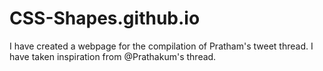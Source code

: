 # CSS-Shapes.github.io
I have created a webpage for the compilation of Pratham's tweet thread. I have taken inspiration from @Prathakum's thread.
